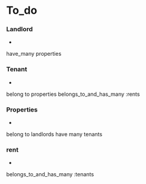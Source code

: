 # To_do





### Landlord
- 
have_many properties 

### Tenant 
- 
belong to properties
belongs_to_and_has_many :rents

### Properties
- 
belong to landlords
have many tenants


### rent
- 
belongs_to_and_has_many :tenants